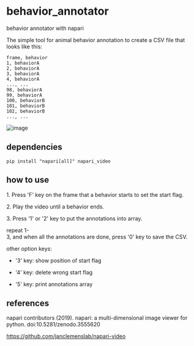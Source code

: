 # behavior_annotator
behavior annotator with napari

The simple tool for animal behavior annotation to create a CSV file that looks like this:

```
frame, behavior
1, behaviorA
2, behaviorA
3, behaviorA
4, behaviorA
..., ...
98, behaviorA
99, behaviorA
100, behaviorB
101, behaviorB
102, behaviorB
..., ...
```

![image](https://user-images.githubusercontent.com/65654614/111159552-8ffdb400-85dc-11eb-8f0b-db130fcf6125.png)


## dependencies

`pip install "napari[all]" napari_video`

## how to use

1. Press 'F' key on the frame that a behavior starts to set the start flag.

2. Play the video until a behavior ends.

3. Press '1' or '2' key to put the annotations into array.

repeat 1-3, and when all the annotations are done, press '0' key to save the CSV.

other option keys:

- '3' key: show position of start flag

- '4' key: delete wrong start flag

- '5' key: print annotations array

## references
napari contributors (2019). napari: a multi-dimensional image viewer for python. doi:10.5281/zenodo.3555620

https://github.com/janclemenslab/napari-video
